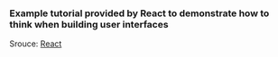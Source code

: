 ### Example tutorial provided by React to demonstrate how to think when building user interfaces

Srouce: [React](https://react.dev/learn/thinking-in-react)

